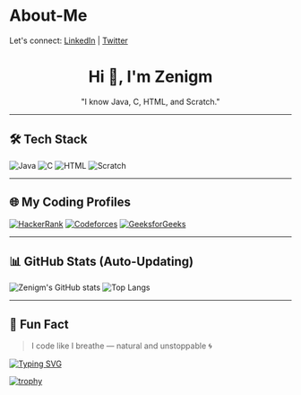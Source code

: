 # About-Me

Let's connect: [LinkedIn](https://linkedin.com/zenigm) | [Twitter](https://twitter.com/seedeku)

<h1 align="center">Hi 👋, I'm Zenigm</h1>
<p align="center">"I know Java, C, HTML, and Scratch."</p>

---

## 🛠️ Tech Stack

![Java](https://img.shields.io/badge/Java-ED8B00?style=for-the-badge&logo=java&logoColor=white)
![C](https://img.shields.io/badge/C-00599C?style=for-the-badge&logo=c&logoColor=white)
![HTML](https://img.shields.io/badge/HTML-E34F26?style=for-the-badge&logo=html5&logoColor=white)
![Scratch](https://img.shields.io/badge/Scratch-FFA500?style=for-the-badge&logo=scratch&logoColor=white)

---

## 🌐 My Coding Profiles

[![HackerRank](https://img.shields.io/badge/HackerRank-2EC866?style=for-the-badge&logo=HackerRank&logoColor=white)](https://www.hackerrank.com/zenigm)
[![Codeforces](https://img.shields.io/badge/Codeforces-1F8ACB?style=for-the-badge&logo=Codeforces&logoColor=white)](https://codeforces.com/profile/zenigm)
[![GeeksforGeeks](https://img.shields.io/badge/GeeksforGeeks-0F9D58?style=for-the-badge&logo=GeeksforGeeks&logoColor=white)](https://auth.geeksforgeeks.org/user/zenigm/practice/)

---

## 📊 GitHub Stats (Auto-Updating)

![Zenigm's GitHub stats](https://github-readme-stats.vercel.app/api?username=zenigm&show_icons=true&theme=radical)
![Top Langs](https://github-readme-stats.vercel.app/api/top-langs/?username=zenigm&layout=compact&theme=radical)

---

## 🧠 Fun Fact
> I code like I breathe — natural and unstoppable 🌀


[![Typing SVG](https://readme-typing-svg.herokuapp.com?font=Fira+Code&duration=3000&pause=1000&color=F700DC&center=true&vCenter=true&width=450&lines=Hey+I'm+Sameer+(aka+Java+Bhai);I'm+a+coder%2C+gamer+%26+lover+of+chai;Currently+working+on+Project+Legacy)](https://git.io/typing-svg)

[![trophy](https://github-profile-trophy.vercel.app/?username=zenigm&theme=onedark)](https://github.com/ryo-ma/github-profile-trophy)


